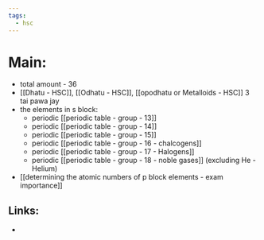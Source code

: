 ```yaml
---
tags:
  - hsc
---
```

# Main:
- total amount - 36
- [[Dhatu - HSC]], [[Odhatu - HSC]], [[opodhatu or Metalloids - HSC]] 3 tai pawa jay
- the elements in s block: 
	- periodic [[periodic table - group - 13]] 
	- periodic [[periodic table - group - 14]] 
	- periodic [[periodic table - group - 15]] 
	- periodic [[periodic table - group - 16 - chalcogens]] 
	- periodic [[periodic table - group - 17 - Halogens]] 
	- periodic [[periodic table - group - 18 - noble gases]]  (excluding He - Helium)
- [[determining the atomic numbers of p block elements - exam importance]] 
## Links:
-